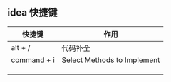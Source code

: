 ## idea 快捷键



| 快捷键      | 作用                        |
| ----------- | --------------------------- |
| alt + /     | 代码补全                    |
| command + i | Select Methods to Implement |
|             |                             |
|             |                             |
|             |                             |







